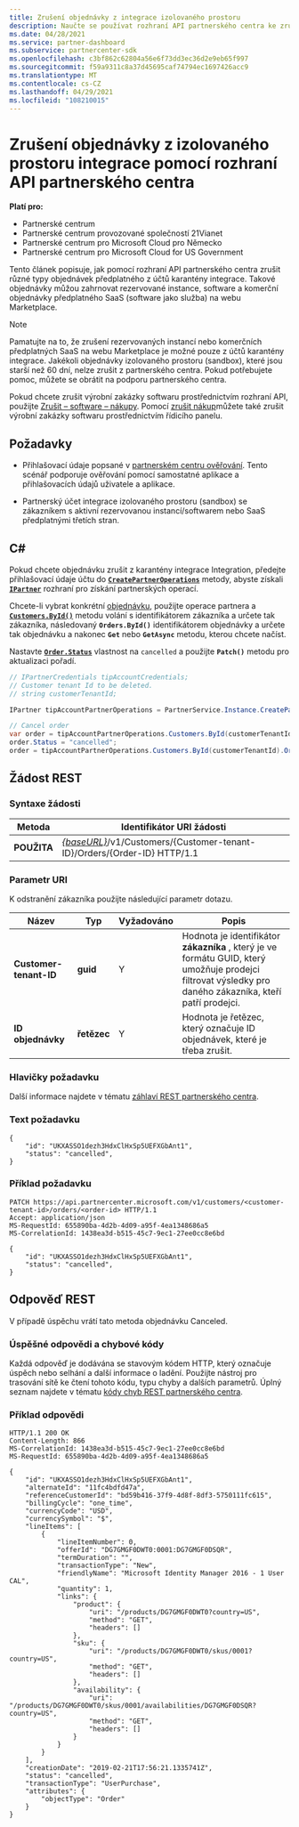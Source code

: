 ```yaml
---
title: Zrušení objednávky z integrace izolovaného prostoru
description: Naučte se používat rozhraní API partnerského centra ke zrušení různých typů objednávek předplatného z účtů izolovaného prostoru integrace.
ms.date: 04/28/2021
ms.service: partner-dashboard
ms.subservice: partnercenter-sdk
ms.openlocfilehash: c3bf862c62804a56e6f73dd3ec36d2e9eb65f997
ms.sourcegitcommit: f59a9311c8a37d45695caf74794ec1697426acc9
ms.translationtype: MT
ms.contentlocale: cs-CZ
ms.lasthandoff: 04/29/2021
ms.locfileid: "108210015"
---
```

# <a name="cancel-an-order-from-the-integration-sandbox-using-partner-center-apis"></a>Zrušení objednávky z izolovaného prostoru integrace pomocí rozhraní API partnerského centra

**Platí pro:**

- Partnerské centrum
- Partnerské centrum provozované společností 21Vianet
- Partnerské centrum pro Microsoft Cloud pro Německo
- Partnerské centrum pro Microsoft Cloud for US Government

Tento článek popisuje, jak pomocí rozhraní API partnerského centra zrušit různé typy objednávek předplatného z účtů karantény integrace. Takové objednávky můžou zahrnovat rezervované instance, software a komerční objednávky předplatného SaaS (software jako služba) na webu Marketplace.

>[!NOTE] 
>Pamatujte na to, že zrušení rezervovaných instancí nebo komerčních předplatných SaaS na webu Marketplace je možné pouze z účtů karantény integrace. Jakékoli objednávky izolovaného prostoru (sandbox), které jsou starší než 60 dní, nelze zrušit z partnerského centra. Pokud potřebujete pomoc, můžete se obrátit na podporu partnerského centra. 

Pokud chcete zrušit výrobní zakázky softwaru prostřednictvím rozhraní API, použijte [Zrušit – software – nákupy](cancel-software-purchases.md).
Pomocí [zrušit nákup](/partner-center/csp-software-subscriptions)můžete také zrušit výrobní zakázky softwaru prostřednictvím řídicího panelu.

## <a name="prerequisites"></a>Požadavky

- Přihlašovací údaje popsané v [partnerském centru ověřování](partner-center-authentication.md). Tento scénář podporuje ověřování pomocí samostatné aplikace a přihlašovacích údajů uživatele a aplikace.

- Partnerský účet integrace izolovaného prostoru (sandbox) se zákazníkem s aktivní rezervovanou instancí/softwarem nebo SaaS předplatnými třetích stran.

## <a name="c"></a>C\#

Pokud chcete objednávku zrušit z karantény integrace Integration, předejte přihlašovací údaje účtu do [**`CreatePartnerOperations`**](/dotnet/api/microsoft.store.partnercenter.partnerservice.instance) metody, abyste získali [**`IPartner`**](/dotnet/api/microsoft.store.partnercenter.ipartner) rozhraní pro získání partnerských operací.

Chcete-li vybrat konkrétní [objednávku](order-resources.md#order), použijte operace partnera a [**`Customers.ById()`**](/dotnet/api/microsoft.store.partnercenter.customers.icustomercollection.byid) metodu volání s identifikátorem zákazníka a určete tak zákazníka, následovaný **`Orders.ById()`** identifikátorem objednávky a určete tak objednávku a nakonec **`Get`** nebo **`GetAsync`** metodu, kterou chcete načíst.

Nastavte [**`Order.Status`**](order-resources.md#order) vlastnost na `cancelled` a použijte **`Patch()`** metodu pro aktualizaci pořadí.

``` csharp
// IPartnerCredentials tipAccountCredentials;
// Customer tenant Id to be deleted.
// string customerTenantId;

IPartner tipAccountPartnerOperations = PartnerService.Instance.CreatePartnerOperations(tipAccountCredentials);

// Cancel order
var order = tipAccountPartnerOperations.Customers.ById(customerTenantId).Orders.ById(orderId).Get();
order.Status = "cancelled";
order = tipAccountPartnerOperations.Customers.ById(customerTenantId).Orders.ById(orderId).Patch(order);

```

## <a name="rest-request"></a>Žádost REST

### <a name="request-syntax"></a>Syntaxe žádosti

| Metoda     | Identifikátor URI žádosti                                                                            |
|------------|----------------------------------------------------------------------------------------|
| **POUŽITA** | [*{baseURL}*](partner-center-rest-urls.md)/v1/Customers/{Customer-tenant-ID}/Orders/{Order-ID} HTTP/1.1 |

### <a name="uri-parameter"></a>Parametr URI

K odstranění zákazníka použijte následující parametr dotazu.

| Název                   | Typ     | Vyžadováno | Popis                                                                                                                                            |
|------------------------|----------|----------|--------------------------------------------------------------------------------------------------------------------------------------------------------|
| **Customer-tenant-ID** | **guid** | Y        | Hodnota je identifikátor **zákazníka** , který je ve formátu GUID, který umožňuje prodejci filtrovat výsledky pro daného zákazníka, kteří patří prodejci. |
| **ID objednávky** | **řetězec** | Y        | Hodnota je řetězec, který označuje ID objednávek, které je třeba zrušit. |

### <a name="request-headers"></a>Hlavičky požadavku

Další informace najdete v tématu [záhlaví REST partnerského centra](headers.md).

### <a name="request-body"></a>Text požadavku

```http
{
    "id": "UKXASSO1dezh3HdxClHxSp5UEFXGbAnt1",
    "status": "cancelled",
}
```

### <a name="request-example"></a>Příklad požadavku

```http
PATCH https://api.partnercenter.microsoft.com/v1/customers/<customer-tenant-id>/orders/<order-id> HTTP/1.1
Accept: application/json
MS-RequestId: 655890ba-4d2b-4d09-a95f-4ea1348686a5
MS-CorrelationId: 1438ea3d-b515-45c7-9ec1-27ee0cc8e6bd

{
    "id": "UKXASSO1dezh3HdxClHxSp5UEFXGbAnt1",
    "status": "cancelled",
}
```

## <a name="rest-response"></a>Odpověď REST

V případě úspěchu vrátí tato metoda objednávku Canceled.

### <a name="response-success-and-error-codes"></a>Úspěšné odpovědi a chybové kódy

Každá odpověď je dodávána se stavovým kódem HTTP, který označuje úspěch nebo selhání a další informace o ladění. Použijte nástroj pro trasování sítě ke čtení tohoto kódu, typu chyby a dalších parametrů. Úplný seznam najdete v tématu [kódy chyb REST partnerského centra](error-codes.md).

### <a name="response-example"></a>Příklad odpovědi

```http
HTTP/1.1 200 OK
Content-Length: 866
MS-CorrelationId: 1438ea3d-b515-45c7-9ec1-27ee0cc8e6bd
MS-RequestId: 655890ba-4d2b-4d09-a95f-4ea1348686a5

{
    "id": "UKXASSO1dezh3HdxClHxSp5UEFXGbAnt1",
    "alternateId": "11fc4bdfd47a",
    "referenceCustomerId": "bd59b416-37f9-4d8f-8df3-5750111fc615",
    "billingCycle": "one_time",
    "currencyCode": "USD",
    "currencySymbol": "$",
    "lineItems": [
        {
            "lineItemNumber": 0,
            "offerId": "DG7GMGF0DWT0:0001:DG7GMGF0DSQR",
            "termDuration": "",
            "transactionType": "New",
            "friendlyName": "Microsoft Identity Manager 2016 - 1 User CAL",
            "quantity": 1,
            "links": {
                "product": {
                    "uri": "/products/DG7GMGF0DWT0?country=US",
                    "method": "GET",
                    "headers": []
                },
                "sku": {
                    "uri": "/products/DG7GMGF0DWT0/skus/0001?country=US",
                    "method": "GET",
                    "headers": []
                },
                "availability": {
                    "uri": "/products/DG7GMGF0DWT0/skus/0001/availabilities/DG7GMGF0DSQR?country=US",
                    "method": "GET",
                    "headers": []
                }
            }
        }
    ],
    "creationDate": "2019-02-21T17:56:21.1335741Z",
    "status": "cancelled",
    "transactionType": "UserPurchase",
    "attributes": {
        "objectType": "Order"
    }
}
```
